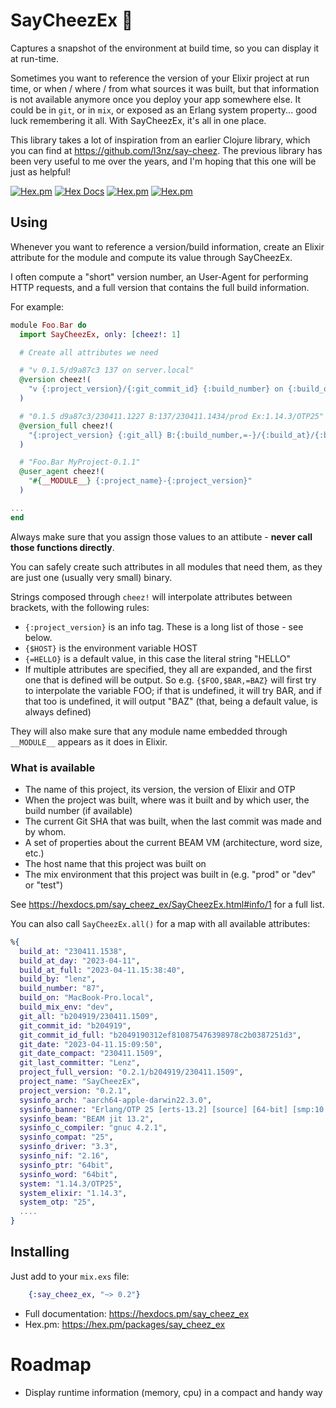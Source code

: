 # SayCheezEx 📸  

Captures a snapshot of the environment at build time, so you can display it at run-time.

Sometimes you want to reference the version of your Elixir project at run time, or when / where / from what sources it was built, but that information is not available anymore once you deploy your app somewhere else. It could be in `git`, or in `mix`, or exposed as an Erlang system property... good luck remembering it all. With SayCheezEx, it's all in one place.

This library takes a lot of inspiration from an earlier Clojure library, which you can find at https://github.com/l3nz/say-cheez. The previous library has been very useful to me over the years, and I'm hoping that this one will be just as helpful!

[![Hex.pm](https://img.shields.io/hexpm/v/say_cheez_ex)](https://hex.pm/packages/say_cheez_ex)
[![Hex Docs](https://img.shields.io/badge/hex-docs-lightgreen.svg)](https://hexdocs.pm/say_cheez_ex)
[![Hex.pm](https://img.shields.io/hexpm/dt/say_cheez_ex)](https://hex.pm/packages/say_cheez_ex)
[![Hex.pm](https://img.shields.io/hexpm/l/say_cheez_ex)](https://github.com/l3nz/say_cheez_ex/blob/main/LICENSE)



## Using

Whenever you want to reference a version/build information,
create an Elixir attribute for the module and compute its value through SayCheezEx.

I often compute a "short" version number,
an User-Agent for performing HTTP requests,
and a full version that contains the full
build information.

For example:

```elixir
module Foo.Bar do
  import SayCheezEx, only: [cheez!: 1]

  # Create all attributes we need

  # "v 0.1.5/d9a87c3 137 on server.local"
  @version cheez!(
    "v {:project_version}/{:git_commit_id} {:build_number} on {:build_on}"
  )

  # "0.1.5 d9a87c3/230411.1227 B:137/230411.1434/prod Ex:1.14.3/OTP25"
  @version_full cheez!(
    "{:project_version} {:git_all} B:{:build_number,=-}/{:build_at}/{:build_mix_env} Ex:{:system}"
  )

  # "Foo.Bar MyProject-0.1.1" 
  @user_agent cheez!(
    "#{__MODULE__} {:project_name}-{:project_version}"
  )

...
end
```

Always make sure that you assign those values to an attibute - **never call those functions directly**.

You can safely create such attributes in all modules that need them, as they are just one (usually very small) binary.

Strings composed through `cheez!` will interpolate attributes
between brackets, with the following rules:

- `{:project_version}` is an info tag. These is a long 
   list of those - see below.
- `{$HOST}` is the environment variable HOST
- `{=HELLO}` is a default value, in this case the literal string "HELLO"
- If multiple attributes are specified, they all are expanded,
  and the first one that is defined will be output. So e.g.
  `{$FOO,$BAR,=BAZ}` will first try to interpolate the variable FOO;
  if that is undefined, it will try BAR, and if that too is undefined,
  it will output "BAZ" (that, being a default value, is always defined)

They will also make sure that any module name embedded through `__MODULE__` appears as it does in Elixir.

### What is available

- The name of this project, its version, the version of Elixir and OTP
- When the project was built, where was it built and by which user, the build number (if available)
- The current Git SHA that was built, when the last commit was made and by whom.
- A set of properties about the current BEAM VM (architecture, word size, etc.)
- The host name that this project was built on
- The mix environment that this project was built in (e.g. "prod" or "dev" or "test")

See https://hexdocs.pm/say_cheez_ex/SayCheezEx.html#info/1 for a full list.

You can also call `SayCheezEx.all()` for a
map with all available attributes:


```elixir
%{
  build_at: "230411.1538",
  build_at_day: "2023-04-11",
  build_at_full: "2023-04-11.15:38:40",
  build_by: "lenz",
  build_number: "87",
  build_on: "MacBook-Pro.local",
  build_mix_env: "dev",
  git_all: "b204919/230411.1509",
  git_commit_id: "b204919",
  git_commit_id_full: "b2049190312ef810875476398978c2b0387251d3",
  git_date: "2023-04-11.15:09:50",
  git_date_compact: "230411.1509",
  git_last_committer: "Lenz",
  project_full_version: "0.2.1/b204919/230411.1509",
  project_name: "SayCheezEx",
  project_version: "0.2.1",
  sysinfo_arch: "aarch64-apple-darwin22.3.0",
  sysinfo_banner: "Erlang/OTP 25 [erts-13.2] [source] [64-bit] [smp:10:10] [ds:10:10:10] [async-threads:1] [jit]",
  sysinfo_beam: "BEAM jit 13.2",
  sysinfo_c_compiler: "gnuc 4.2.1",
  sysinfo_compat: "25",
  sysinfo_driver: "3.3",
  sysinfo_nif: "2.16",
  sysinfo_ptr: "64bit",
  sysinfo_word: "64bit",
  system: "1.14.3/OTP25",
  system_elixir: "1.14.3",
  system_otp: "25",
  ....
}
```


## Installing

Just add to your `mix.exs` file:

```elixir
    {:say_cheez_ex, "~> 0.2"}
```

- Full documentation: https://hexdocs.pm/say_cheez_ex
- Hex.pm: https://hex.pm/packages/say_cheez_ex




# Roadmap

- Display runtime information (memory, cpu) in a compact and handy way



